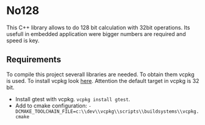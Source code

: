 # No128
This C++ library allows to do 128 bit calculation with 32bit operations. Its usefull in embedded application
were bigger numbers are required and speed is key.

## Requirements
To compile this project severall libraries are needed. To obtain them vcpkg is used. 
To install vcpkg look [here](https://github.com/microsoft/vcpkg). Attention the default target in vcpkg is 32 bit.

* Install gtest with vcpkg. `vcpkg install gtest`. 
* Add to cmake configuration: `-DCMAKE_TOOLCHAIN_FILE=c:\\dev\\vcpkg\\scripts\\buildsystems\\vcpkg.cmake`
